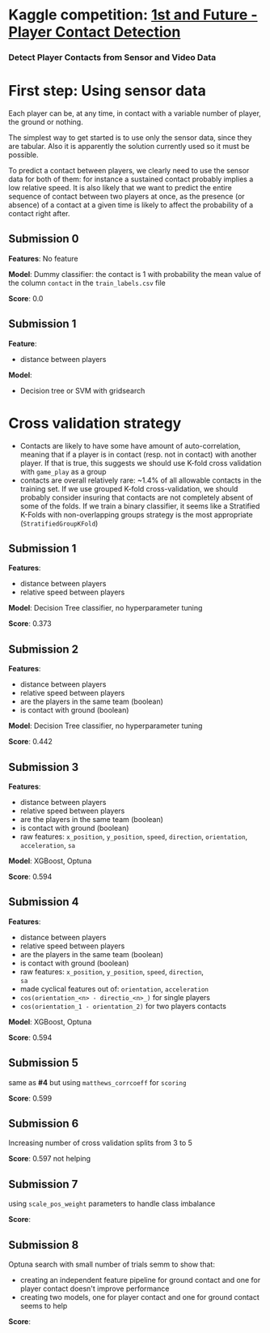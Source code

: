 # Kaggle competition: [1st and Future - Player Contact Detection](https://www.kaggle.com/competitions/nfl-player-contact-detection)
### Detect Player Contacts from Sensor and Video Data
#
# First step: Using sensor data
Each player can be, at any time, in contact with a variable number of player, the ground or nothing.

The simplest way to get started is to use only the sensor data, since they are tabular. Also it is apparently the solution currently used so it must be possible.

To predict a contact between players, we clearly need to use the sensor data for both of them: for instance a sustained contact probably implies a low relative speed. It is also likely that we want to predict the entire sequence of contact between two players at once, as the presence (or absence) of a contact at a given time is likely to affect the probability of a contact right after.


## Submission 0
**Features**:
No feature

**Model**:
Dummy classifier: the contact is 1 with probability the mean value of the column `contact` in the `train_labels.csv` file

**Score**: 0.0

## Submission 1
**Feature**:
- distance between players

**Model**:
- Decision tree or SVM with gridsearch



#
# Cross validation strategy
- Contacts are likely to have some have amount of auto-correlation, meaning that if a player is in contact (resp. not in contact) with another player. If that is true, this suggests we should use K-fold cross validation with `game_play` as a group
- contacts are overall relatively rare: ~1.4% of all allowable contacts in the training set. If we use grouped K-fold cross-validation, we should probably consider insuring that contacts are not completely absent of some of the folds. If we train a binary classifier, it seems like a Stratified K-Folds with non-overlapping groups strategy is the most appropriate (`StratifiedGroupKFold`)




## Submission 1
**Features**:
- distance between players
- relative speed between players

**Model**: Decision Tree classifier, no hyperparameter tuning

**Score**: 0.373

## Submission 2
**Features**:
- distance between players
- relative speed between players
- are the players in the same team (boolean)
- is contact with ground (boolean)

**Model**: Decision Tree classifier, no hyperparameter tuning

**Score**: 0.442

## Submission 3
**Features**:
- distance between players
- relative speed between players
- are the players in the same team (boolean)
- is contact with ground (boolean)
- raw features: 
	`x_position`,
    `y_position`,
    `speed`,
    `direction`,
    `orientation`,
    `acceleration`,
    `sa`

**Model**: XGBoost, Optuna

**Score**: 0.594

## Submission 4
**Features**:
- distance between players
- relative speed between players
- are the players in the same team (boolean)
- is contact with ground (boolean)
- raw features: 
	`x_position`,
    `y_position`,
    `speed`,
    `direction`,    
    `sa`
- made cyclical features out of: `orientation`, `acceleration`
- `cos(orientation_<n> - directio_<n>_)` for single players
- `cos(orientation_1 - orientation_2)` for two players contacts

**Model**: XGBoost, Optuna

**Score**: 0.594


## Submission 5
same as **#4** but using `matthews_corrcoeff` for `scoring` 

**Score**: 0.599


## Submission 6
Increasing number of cross validation splits from 3 to 5

**Score**: 0.597 not helping


## Submission 7
using `scale_pos_weight` parameters to handle class imbalance

**Score**: 

## Submission 8
Optuna search with small number of trials semm to show that:
- creating an independent feature pipeline for ground contact and one for player contact doesn't improve performance
- creating two models, one for player contact and one for ground contact seems to help

**Score**: 



